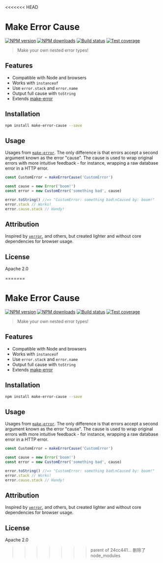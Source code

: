<<<<<<< HEAD
# Make Error Cause

[![NPM version][npm-image]][npm-url]
[![NPM downloads][downloads-image]][downloads-url]
[![Build status][travis-image]][travis-url]
[![Test coverage][coveralls-image]][coveralls-url]

> Make your own nested error types!

## Features

* Compatible with Node and browsers
* Works with `instanceof`
* Use `error.stack` and `error.name`
* Output full cause with `toString`
* Extends [make-error](https://github.com/julien-f/js-make-error)

## Installation

```sh
npm install make-error-cause --save
```

## Usage

Usages from [`make-error`](https://github.com/julien-f/js-make-error#usage). The only difference is that errors accept a second argument known as the error "cause". The cause is used to wrap original errors with more intuitive feedback - for instance, wrapping a raw database error in a HTTP error.

```js
const CustomError = makeErrorCause('CustomError')

const cause = new Error('boom!')
const error = new CustomError('something bad', cause)

error.toString() //=> "CustomError: something bad\nCaused by: boom!"
error.stack // Works!
error.cause.stack // Handy!
```

## Attribution

Inspired by [`verror`](https://www.npmjs.com/package/verror), and others, but created lighter and without core dependencies for browser usage.

## License

Apache 2.0

[npm-image]: https://img.shields.io/npm/v/make-error-cause.svg?style=flat
[npm-url]: https://npmjs.org/package/make-error-cause
[downloads-image]: https://img.shields.io/npm/dm/make-error-cause.svg?style=flat
[downloads-url]: https://npmjs.org/package/make-error-cause
[travis-image]: https://img.shields.io/travis/blakeembrey/make-error-cause.svg?style=flat
[travis-url]: https://travis-ci.org/blakeembrey/make-error-cause
[coveralls-image]: https://img.shields.io/coveralls/blakeembrey/make-error-cause.svg?style=flat
[coveralls-url]: https://coveralls.io/r/blakeembrey/make-error-cause?branch=master
=======
# Make Error Cause

[![NPM version][npm-image]][npm-url]
[![NPM downloads][downloads-image]][downloads-url]
[![Build status][travis-image]][travis-url]
[![Test coverage][coveralls-image]][coveralls-url]

> Make your own nested error types!

## Features

* Compatible with Node and browsers
* Works with `instanceof`
* Use `error.stack` and `error.name`
* Output full cause with `toString`
* Extends [make-error](https://github.com/julien-f/js-make-error)

## Installation

```sh
npm install make-error-cause --save
```

## Usage

Usages from [`make-error`](https://github.com/julien-f/js-make-error#usage). The only difference is that errors accept a second argument known as the error "cause". The cause is used to wrap original errors with more intuitive feedback - for instance, wrapping a raw database error in a HTTP error.

```js
const CustomError = makeErrorCause('CustomError')

const cause = new Error('boom!')
const error = new CustomError('something bad', cause)

error.toString() //=> "CustomError: something bad\nCaused by: boom!"
error.stack // Works!
error.cause.stack // Handy!
```

## Attribution

Inspired by [`verror`](https://www.npmjs.com/package/verror), and others, but created lighter and without core dependencies for browser usage.

## License

Apache 2.0

[npm-image]: https://img.shields.io/npm/v/make-error-cause.svg?style=flat
[npm-url]: https://npmjs.org/package/make-error-cause
[downloads-image]: https://img.shields.io/npm/dm/make-error-cause.svg?style=flat
[downloads-url]: https://npmjs.org/package/make-error-cause
[travis-image]: https://img.shields.io/travis/blakeembrey/make-error-cause.svg?style=flat
[travis-url]: https://travis-ci.org/blakeembrey/make-error-cause
[coveralls-image]: https://img.shields.io/coveralls/blakeembrey/make-error-cause.svg?style=flat
[coveralls-url]: https://coveralls.io/r/blakeembrey/make-error-cause?branch=master
>>>>>>> parent of 24cc441... 删除了node_modules
